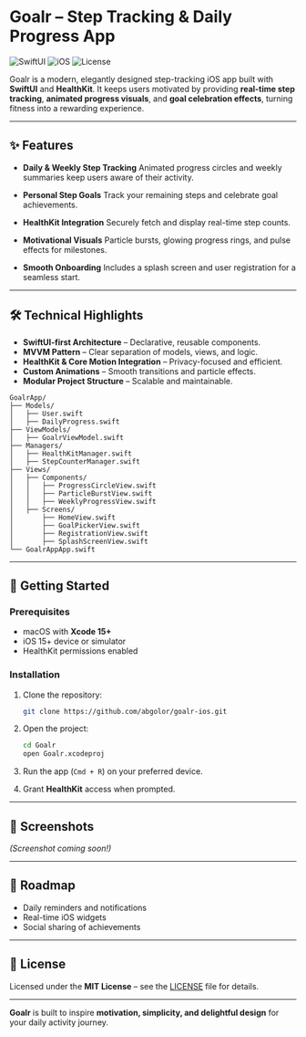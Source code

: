 # Goalr – Step Tracking & Daily Progress App

![SwiftUI](https://img.shields.io/badge/SwiftUI-Enabled-blue?logo=swift)
![iOS](https://img.shields.io/badge/iOS-15%2B-lightgrey?logo=apple)
![License](https://img.shields.io/badge/License-MIT-green)

Goalr is a modern, elegantly designed step-tracking iOS app built with **SwiftUI** and **HealthKit**. It keeps users motivated by providing **real-time step tracking**, **animated progress visuals**, and **goal celebration effects**, turning fitness into a rewarding experience.

---

## ✨ Features

* **Daily & Weekly Step Tracking**
  Animated progress circles and weekly summaries keep users aware of their activity.

* **Personal Step Goals**
  Track your remaining steps and celebrate goal achievements.

* **HealthKit Integration**
  Securely fetch and display real-time step counts.

* **Motivational Visuals**
  Particle bursts, glowing progress rings, and pulse effects for milestones.

* **Smooth Onboarding**
  Includes a splash screen and user registration for a seamless start.

---

## 🛠 Technical Highlights

* **SwiftUI-first Architecture** – Declarative, reusable components.
* **MVVM Pattern** – Clear separation of models, views, and logic.
* **HealthKit & Core Motion Integration** – Privacy-focused and efficient.
* **Custom Animations** – Smooth transitions and particle effects.
* **Modular Project Structure** – Scalable and maintainable.

```
GoalrApp/
├── Models/
│   ├── User.swift
│   ├── DailyProgress.swift
├── ViewModels/
│   ├── GoalrViewModel.swift
├── Managers/
│   ├── HealthKitManager.swift
│   ├── StepCounterManager.swift
├── Views/
│   ├── Components/
│   │   ├── ProgressCircleView.swift
│   │   ├── ParticleBurstView.swift
│   │   ├── WeeklyProgressView.swift
│   ├── Screens/
│       ├── HomeView.swift
│       ├── GoalPickerView.swift
│       ├── RegistrationView.swift
│       ├── SplashScreenView.swift
└── GoalrAppApp.swift
```

---

## 🚀 Getting Started

### Prerequisites

* macOS with **Xcode 15+**
* iOS 15+ device or simulator
* HealthKit permissions enabled

### Installation

1. Clone the repository:

   ```bash
   git clone https://github.com/abgolor/goalr-ios.git
   ```
2. Open the project:

   ```bash
   cd Goalr
   open Goalr.xcodeproj
   ```
3. Run the app (`Cmd + R`) on your preferred device.
4. Grant **HealthKit** access when prompted.

---

## 📸 Screenshots

*(Screenshot coming soon!)*

---

## 🔮 Roadmap

* Daily reminders and notifications
* Real-time iOS widgets
* Social sharing of achievements

---

## 📄 License

Licensed under the **MIT License** – see the [LICENSE](LICENSE) file for details.

---

**Goalr** is built to inspire **motivation, simplicity, and delightful design** for your daily activity journey.

